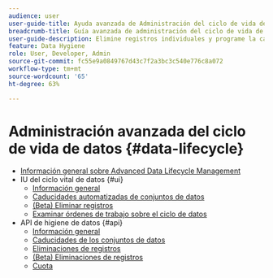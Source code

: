 ```yaml
---
audience: user
user-guide-title: Ayuda avanzada de Administración del ciclo de vida de los datos
breadcrumb-title: Guía avanzada de administración del ciclo de vida de datos
user-guide-description: Elimine registros individuales y programe la caducidad de los conjuntos de datos en Experience Platform para la limpieza de datos, la eliminación de datos anónimos y la minimización de datos.
feature: Data Hygiene
role: User, Developer, Admin
source-git-commit: fc55e9a0849767d43c7f2a3bc3c540e776c8a072
workflow-type: tm+mt
source-wordcount: '65'
ht-degree: 63%

---
```



# Administración avanzada del ciclo de vida de datos {#data-lifecycle}

* [Información general sobre Advanced Data Lifecycle Management](./home.md)
* IU del ciclo vital de datos {#ui}
   * [Información general](./ui/overview.md)
   * [Caducidades automatizadas de conjuntos de datos](./ui/dataset-expiration.md)
   * [(Beta) Eliminar registros](./ui/record-delete.md)
   * [Examinar órdenes de trabajo sobre el ciclo de datos](./ui/browse.md)
* API de higiene de datos {#api}
   * [Información general](./api/overview.md)
   * [Caducidades de los conjuntos de datos](./api/dataset-expiration.md)
   * [Eliminaciones de registros](./api/jobs.md)
   * [(Beta) Eliminaciones de registros](./api/workorder.md)
   * [Cuota](./api/quota.md)
